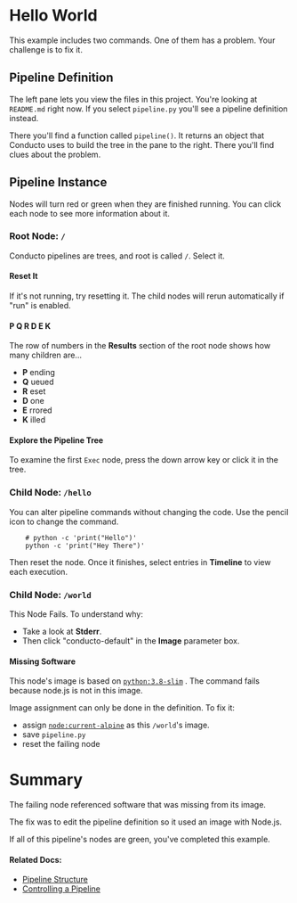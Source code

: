 # Hello World

This example includes two commands.
One of them has a problem.
Your challenge is to fix it.

## Pipeline Definition

The left pane lets you view the files in this project.
You're looking at `README.md` right now.
If you select `pipeline.py` you'll see a pipeline definition instead.

There you'll find a function called `pipeline()`.
It returns an object that Conducto uses to build the tree in the pane to the right.
There you'll find clues about the problem.

## Pipeline Instance

Nodes will turn red or green when they are finished running.
You can click each node to see more information about it.

### Root Node: `/`

Conducto pipelines are trees, and root is called `/`.
Select it.

#### Reset It

If it's not running, try resetting it.
The child nodes will rerun automatically if "run" is enabled.

#### P Q R D E K

The row of numbers in the **Results** section of the root node shows how many children are...

- **P** ending
- **Q** ueued
- **R** eset
- **D** one
- **E** rrored
- **K** illed


#### Explore the Pipeline Tree

To examine the first `Exec` node, press the down arrow key or click it in the tree.

### Child Node: `/hello`

You can alter pipeline commands without changing the code.
Use the pencil icon to change the command.

```
    # python -c 'print("Hello")'
    python -c 'print("Hey There")'
```

Then reset the node.
Once it finishes, select entries in **Timeline** to view each execution.

### Child Node: `/world`

This Node Fails.
To understand why:

- Take a look at **Stderr**.
- Then click "conducto-default" in the **Image** parameter box.

#### Missing Software

This node's image is based on [`python:3.8-slim`](https://hub.docker.com/_/python) .
The command fails because node.js is not in this image.

Image assignment can only be done in the definition.
To fix it:

 - assign [`node:current-alpine`](https://hub.docker.com/_/node") as this `/world`'s image.
 - save `pipeline.py`
 - reset the failing node

# Summary

The failing node referenced software that was missing from its image.

The fix was to edit the pipeline definition so it used an image with Node.js.

If all of this pipeline's nodes are green, you've completed this example.

#### Related Docs:

- [Pipeline Structure](/docs/basics/pipeline-structure)
- [Controlling a Pipeline](/docs/basics/controlling-a-pipeline)

